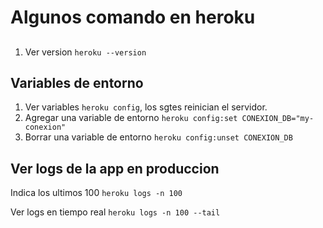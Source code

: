 # Algunos comando en heroku

## 
1. Ver version `heroku --version`

## Variables de entorno
1. Ver variables `heroku config`, los sgtes reinician el servidor.
3. Agregar una variable de entorno `heroku config:set CONEXION_DB="my-conexion"`
4. Borrar una variable de entorno `heroku config:unset CONEXION_DB`

## Ver logs de la app en produccion
  Indica los ultimos 100
  ```heroku logs -n 100```
  
  Ver logs en tiempo real
  ```heroku logs -n 100 --tail```

